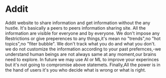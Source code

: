# Addit

Addit website to share information and get information without the any hustle.
It's basically a peers to peers information sharing site.
All the information are visible for everyone and by everyone.
We don't impose any Restrictions or give preperences to any things,it's mean no "trends",no "hot topics",no "fiter bubble".
We don't track what you do and what you don't.
we do not customize the information according to your past prefernces,-we understand human beings are not always same at any moment,our brains need to explore.
In future we may use AI or ML to improve your experinces but it's not going to compromise above statemets.
Finally,All the power is in the hand of users it's you who decide what is wrong or what is right.


#
